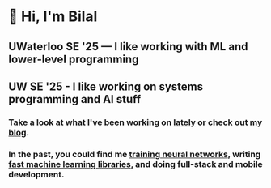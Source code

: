 # 👋 Hi, I'm Bilal

## UWaterloo SE '25 — I like working with ML and lower-level programming
## UW SE '25 - I like working on systems programming and AI stuff

### Take a look at what I've been working on [lately](https://bilal.software/now) or check out my [blog](https://bilal.software/blog/).
### In the past, you could find me [training neural networks](https://bilal.software/explore/), writing [fast machine learning libraries](https://github.com/bkkaggle/L2), and doing full-stack and mobile development.
